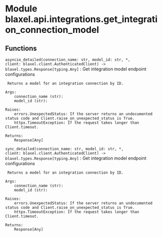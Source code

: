 Module blaxel.api.integrations.get_integration_connection_model
===============================================================

Functions
---------

`asyncio_detailed(connection_name: str, model_id: str, *, client: blaxel.client.AuthenticatedClient) ‑> blaxel.types.Response[typing.Any]`
:   Get integration model endpoint configurations
    
     Returns a model for an integration connection by ID.
    
    Args:
        connection_name (str):
        model_id (str):
    
    Raises:
        errors.UnexpectedStatus: If the server returns an undocumented status code and Client.raise_on_unexpected_status is True.
        httpx.TimeoutException: If the request takes longer than Client.timeout.
    
    Returns:
        Response[Any]

`sync_detailed(connection_name: str, model_id: str, *, client: blaxel.client.AuthenticatedClient) ‑> blaxel.types.Response[typing.Any]`
:   Get integration model endpoint configurations
    
     Returns a model for an integration connection by ID.
    
    Args:
        connection_name (str):
        model_id (str):
    
    Raises:
        errors.UnexpectedStatus: If the server returns an undocumented status code and Client.raise_on_unexpected_status is True.
        httpx.TimeoutException: If the request takes longer than Client.timeout.
    
    Returns:
        Response[Any]